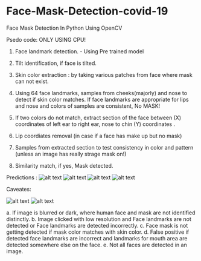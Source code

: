 # Face-Mask-Detection-covid-19
Face Mask Detection In Python Using OpenCV

Psedo code: ONLY USING CPU!

1. Face landmark detection. - Using Pre trained model 
2. Tilt identification, if face is tilted.
3. Skin color extraction : by taking various patches from face where mask can not exist.
4. Using 64 face landmarks, samples from cheeks(majorly) and nose to detect if skin color matches.
If face landmarks are appropriate for lips and nose and colors of samples are consistent, No MASK!


5. If two colors do not match, extract section of the face between (X) coordinates of left ear to right ear, nose to chin (Y) coordinates .
6. Lip coordiates removal (in case if a face has make up but no mask)
7. Samples from extracted section to test consistency in color and pattern (unless an image has really strage mask on!)
8. Similarity match, if yes, Mask detected.

Predictions :
![alt text](https://github.com/Deepika-Sharma08/Face_Mask_Detection_covid_19/tree/master/output/img.JPG?raw=true)
![alt text](https://github.com/Deepika-Sharma08/Face_Mask_Detection_covid_19/tree/master/output/img1.jpg?raw=true)
![alt text](https://github.com/Deepika-Sharma08/Face_Mask_Detection_covid_19/tree/master/output/img19.jpg?raw=true)
![alt text](https://github.com/Deepika-Sharma08/Face_Mask_Detection_covid_19/tree/master/output/img26.jpg?raw=true)





Caveates:

![alt text](https://github.com/Deepika-Sharma08/Face-Mask-Detection-covid-19/tree/master/output/img7.jpg?raw=true)
![alt text](https://github.com/Deepika-Sharma08/Face-Mask-Detection-covid-19/tree/master/output/img12.jpg?raw=true)


a. If image is blurred or dark, where human face and mask are not identified distinctly.
b. Image clicked with low resolution and Face landmarks are not detected or Face landmarks are detected incorrectly.
c. Face mask is not getting detected if mask color matches with skin color.
d. False positive if detected face landmarks are incorrect and landmarks for mouth area are detected somewhere else on the face.
e. Not all faces are detected in an image. 




